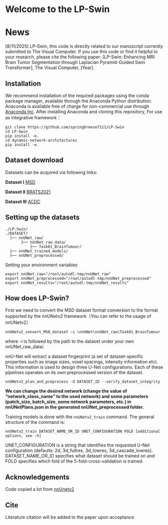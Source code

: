 # Welcome to the LP-Swin

# News
[8/11/2025] LP-Swin, this code is directly related to our manuscript currently submitted to The Visual Computer. If you use this code or find it helpful in your research, please cite the following paper:
[LP-Swin: Enhancing MRI Brain Tumor Segmentation through Laplacian Pyramid-Guided Swin Transformer], The Visual Computer, [Year].

## Installation

We recommend installation of the required packages using the conda package manager, available through the Anaconda Python distribution. Anaconda is available free of charge for non-commercial use through [Anaconda Inc](https://www.anaconda.com/products/individual). After installing Anaconda and cloning this repository, For use as integrative framework：

```
git clone https://github.com/springbreeze7111/LP-Swin
cd LP-Swin
pip install -e.
cd dynamic-network-architectures
pip install -e.
```

## Dataset download

Datasets can be acquired via following links:

**Dataset I** [MSD](http://medicaldecathlon.com/)

**Dataset II** [BRATS2021](https://www.kaggle.com/datasets/dschettler8845/brats-2021-task1)

**Dataset III** [ACDC](https://aistudio.baidu.com/datasetdetail/56020)
## Setting up the datasets

```
./LP-Swin/
./DATASET/
  ├── nnUNet_raw/
       ├── nnUNet_raw_data/
           ├── Task01_BrainTumour/
  ├── nnUNet_trained_models/
  ├── nnUNet_preprocessed/
```

Setting your environment variables

```
export nnUNet_raw="/root/autodl-tmp/nnUNet_raw"
export nnUNet_preprocessed="/root/autodl-tmp/nnUNet_preprocessed"
export nnUNet_results="/root/autodl-tmp/nnUNet_results"
```



## How does LP-Swin?
First we need to convert the MSD dataset format conversion to the format supported by the nnUNetv2 framework（You can refer to the usage of nnUNetv2）

```
nnUNetv2_convert_MSD_dataset -i \nnUNet\nnUNet_raw\Task01_BrainTumour
```

where -i is followed by the path to the dataset under your own nnUNet_raw_data/.

 nnU-Net will extract a dataset fingerprint (a set of dataset-specific properties such as image sizes, voxel spacings, intensity information etc). This information is used to design three U-Net configurations. Each of these pipelines operates on its own preprocessed version of the dataset.

```
nnUNetv2_plan_and_preprocess -d DATASET_ID --verify_dataset_integrity
```

**We can change the desired network (change the value of “network_class_name” to the used network) and some parameters (patch_size, batch_size, some network parameters, etc.) in nnUNetPlans.json in the generated nnUNet_preprocessed folder.**

Training models is done with the `nnUNetv2_train` command. The general structure of the command is:

```
nnUNetv2_train DATASET_NAME_OR_ID UNET_CONFIGURATION FOLD [additional options, see -h]
```

UNET_CONFIGURATION is a string that identifies the requested U-Net configuration (defaults: 2d, 3d_fullres, 3d_lowres, 3d_cascade_lowres). DATASET_NAME_OR_ID specifies what dataset should be trained on and FOLD specifies which fold of the 5-fold-cross-validation is trained.

## Acknowledgements

Code copied a lot from  [nnUnetv2](https://github.com/MIC-DKFZ/nnUNet)

## Cite

Literature citation will be added to the paper upon acceptance
